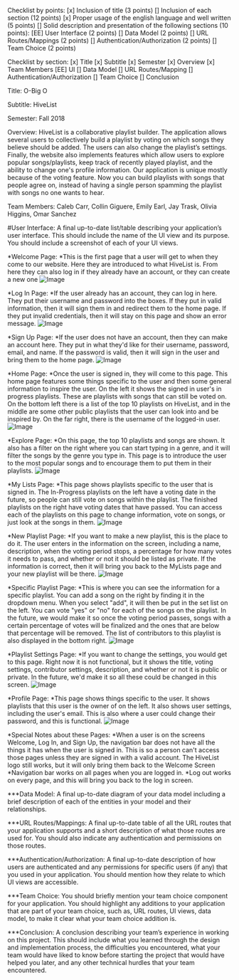 ﻿Checklist by points:[x]	Inclusion of title (3 points)[]	Inclusion of each section (12 points)[x]	Proper usage of the english language and well written (5 points)[]	Solid description and presentation of the following sections (10 points):	[EE]	User Interface (2 points)	[]	Data Model (2 points)	[]	URL Routes/Mappings (2 points)	[]	Authentication/Authorization (2 points)	[]	Team Choice (2 points)Checklist by section:[x]	Title[x]	Subtitle[x] Semester[x] Overview[x] Team Members[EE]	UI[]	Data Model[]	URL Routes/Mapping[]	Authentication/Authorization[]	Team Choice[]	ConclusionTitle: O-Big OSubtitle: HiveListSemester: Fall 2018Overview: HiveList is a collaborative playlist builder. The application allows several users to collectively build a playlist by voting on which songs they believe should be added. The users can also change the playlist’s settings. Finally, the website also implements features which allow users to explore popular songs/playlists, keep track of recently played playlist, and the ability to change one's profile information. Our application is unique mostly because of the voting feature. Now you can build playlists with songs that people agree on, instead of having a single person spamming the playlist with songs no one wants to hear.Team Members: Caleb Carr, Collin Giguere, Emily Earl, Jay Trask, Olivia Higgins, Omar Sanchez#User Interface: A final up-to-date list/table describing your application’s user interface. This should include the name of the UI view and its purpose. You should include a screenshot of each of your UI views.*Welcome Page:	*This is the first page that a user will get to when they come to our website. Here they are introduced to what HiveList is. From here they can also log in if they already have an account, or they can create a new one	![Image](final-imgs/welcome)*Log In Page:	*If the user already has an account, they can log in here. They put their username and password into the boxes. If they put in valid information, then it will sign them in and redirect them to the home page. If they put invalid credentials, then it will stay on this page and show an error message.	![Image](final-imgs/login)*Sign Up Page:	*If the user does not have an account, then they can make an account here. They put in what they'd like for their username, password, email, and name. If the password is valid, then it will sign in the user and bring them to the home page.	![Image](final-imgs/signup)*Home Page:	*Once the user is signed in, they will come to this page. This home page features some things specific to the user and then some general information to inspire the user. On the left it shows the signed in user's in progress playlists. These are playlists with songs that can still be voted on. On the bottom left there is a list of the top 10 playlists on HiveList, and in the middle are some other public playlists that the user can look into and be inspired by. On the far right, there is the username of the logged-in user.	![Image](final-imgs/home)*Explore Page:	*On this page, the top 10 playlists and songs are shown. It also has a filter on the right where you can start typing in a genre, and it will filter the songs by the genre you type in. This page is to introduce the user to the most popular songs and to encourage them to put them in their playlists.	![Image](final-imgs/explore)*My Lists Page:	*This page shows playlists specific to the user that is signed in. The In-Progress playlists on the left have a voting date in the future, so people can still vote on songs within the playlist. The finished playlists on the right have voting dates that have passed. You can access each of the playlists on this page to change information, vote on songs, or just look at the songs in them.	![Image](final-imgs/mylists)*New Playlist Page:	*If you want to make a new playlist, this is the place to do it. The user enters in the information on the screen, including a name, description, when the voting period stops, a percentage for how many votes it needs to pass, and whether or not it should be listed as private. If the information is correct, then it will bring you back to the MyLists page and your new playlist will be there.	![Image](final-imgs/newplaylist)*Specific Playlist Page:	*This is where you can see the information for a specific playlist. You can add a song on the right by finding it in the dropdown menu. When you select "add", it will then be put in the set list on the left. You can vote "yes" or "no" for each of the songs on the playlist. In the future, we would make it so once the voting period passes, songs with a certain percentage of votes will be finalized and the ones that are below that percentage will be removed. The list of contributors to this playlist is also displayed in the bottom right.	![Image](final-imgs/specificplaylist)*Playlist Settings Page:	*If you want to change the settings, you would get to this page. Right now it is not functional, but it shows the title, voting settings, contributor settings, description, and whether or not it is public or private. In the future, we'd make it so all these could be changed in this screen.	![Image](final-imgs/playlistsettings)*Profile Page:	*This page shows things specific to the user. It shows playlists that this user is the owner of on the left. It also shows user settings, including the user's email. This is also where a user could change their password, and this is functional. 	![Image](final-imgs/profile)*Special Notes about these Pages:	*When a user is on the screens Welcome, Log In, and Sign Up, the navigation bar does not have all the things it has when the user is signed in. This is so a person can't access those pages unless they are signed in with a valid account. The HiveList logo still works, but it will only bring them back to the Welcome Screen	*Navigation bar works on all pages when you are logged in.	*Log out works on every page, and this will bring you back to the log in screen.***Data Model: A final up-to-date diagram of your data model including a brief description of each of the entities in your model and their relationships.***URL Routes/Mappings: A final up-to-date table of all the URL routes that your application supports and a short description of what those routes are used for. You should also indicate any authentication and permissions on those routes.***Authentication/Authorization: A final up-to-date description of how users are authenticated and any permissions for specific users (if any) that you used in your application. You should mention how they relate to which UI views are accessible.***Team Choice: You should briefly mention your team choice component for your application. You should highlight any additions to your application that are part of your team choice, such as, URL routes, UI views, data model, to make it clear what your team choice addition is.***Conclusion: A conclusion describing your team’s experience in working on this project. This should include what you learned through the design and implementation process, the difficulties you encountered, what your team would have liked to know before starting the project that would have helped you later, and any other technical hurdles that your team encountered.